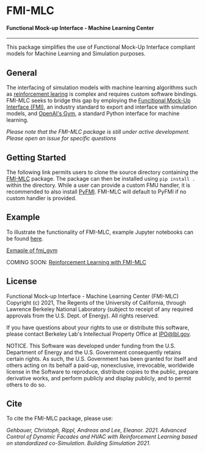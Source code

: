 # FMI-MLC
#### Functional Mock-up Interface - Machine Learning Center
---

This package simplifies the use of Functional Mock-Up Interface compliant models for Machine Learning and Simulation purposes.

## General
The interfacing of simulation models with machine learning algorithms such as [reinforcement learing](https://en.wikipedia.org/wiki/Reinforcement_learning) is complex and requires custom software bindings. FMI-MLC seeks to bridge this gap by employing the [Funcitional Mock-Up Interface (FMI)](https://fmi-standard.org/), an industry standard to export and interface with simulation models, and [OpenAI's Gym](https://fmi-standard.org/), a standard Python interface for machine learning.

*Please note that the FMI-MLC package is still under active development. Please open an issue for specific questions*

## Getting Started
The following link permits users to clone the source directory containing the [FMI-MLC](https://github.com/LBNL-ETA/FMI-MLC) package. The package can then be installed using `pip install .` within the directory. While a user can provide a custom FMU handler, it is recommended to also install [PyFMI](https://github.com/modelon-community/PyFMI). FMI-MLC will default to PyFMI if no custom handler is provided.

## Example
To illustrate the functionality of FMI-MLC, example Jupyter notebooks can be found [here](examples).

[Exmaple of fmi_gym](examples/Test_fmi_gym.ipynb)

COMING SOON: [Reinforcement Learning with FMI-MLC](examples/COMINGSOON.ipynb)

## License
Functional Mock-up Interface - Machine Learning Center (FMI-MLC) Copyright (c) 2021, The Regents of the University of California, through Lawrence Berkeley National Laboratory (subject to receipt of any required approvals from the U.S. Dept. of Energy). All rights reserved.

If you have questions about your rights to use or distribute this software, please contact Berkeley Lab's Intellectual Property Office at IPO@lbl.gov.

NOTICE. This Software was developed under funding from the U.S. Department of Energy and the U.S. Government consequently retains certain rights. As such, the U.S. Government has been granted for itself and others acting on its behalf a paid-up, nonexclusive, irrevocable, worldwide license in the Software to reproduce, distribute copies to the public, prepare derivative works, and perform publicly and display publicly, and to permit others to do so.

## Cite
To cite the FMI-MLC package, please use:

*Gehbauer, Christoph, Rippl, Andreas and Lee, Eleanor. 2021. Advanced Control of Dynamic Facades and HVAC with Reinforcement Learning based on standardized co-Simulation. Building Simulation 2021.*